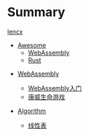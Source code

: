 # Summary

[lencx](./README.md)

* [Awesome](./awesome/toc.md)
  * [WebAssembly](./awesome/wasm.md)
  * [Rust](./awesome/rust.md)
  <!-- * [Tech](./awesome/tech.md) -->

<!-- * [Rust](./rust/toc.md) -->

<!-- * [Math](./math/toc.md)
  * [测试](./math/chapter_1.md) -->

* [WebAssembly](./wasm/toc.md)
  * [WebAssembly入门](./wasm/rust_wasm_frontend.md)
  * [康威生命游戏](./wasm/game_of_life.md)

* [Algorithm](./algorithm/toc.md)
  * [线性表](./algorithm/linear_list.md)

<!-- * [Git](./git/toc.md) -->

<!-- * [Flutter](./flutter/toc.md)
  * [快速开始](./flutter/get_start.md) -->
